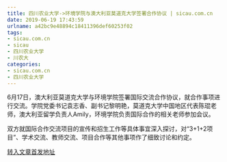 ```yaml
---
title: 四川农业大学->环境学院与澳大利亚莫道克大学签署合作协议 | sicau.com.cn
date: 2019-06-19 17:43:59
urlname: a42bc9e48894c18411396def60253f02
tags: 
- sicau.com.cn
- sicau
- 四川农业大学
- 川农大
categories:
- sicau.com.cn
- 四川农业大学
---
```



6月17日，澳大利亚莫道克大学与环境学院签署国际交流合作协议，就合作事项进行交流。学院党委书记袁志香、副书记黎明艳，莫道克大学中国地区代表陈琨老师，澳大利亚留学负责人Amily，环境学院负责国际合作的相关老师参加会议。

双方就国际合作交流项目的宣传和招生工作等具体事宜深入探讨，对“3+1+2项目”、学术交流、教师交流、项目合作等其他事项作了细致讨论和约定。





[转入文章首发地址](https://news.sicau.edu.cn/info/1078/52142.htm)